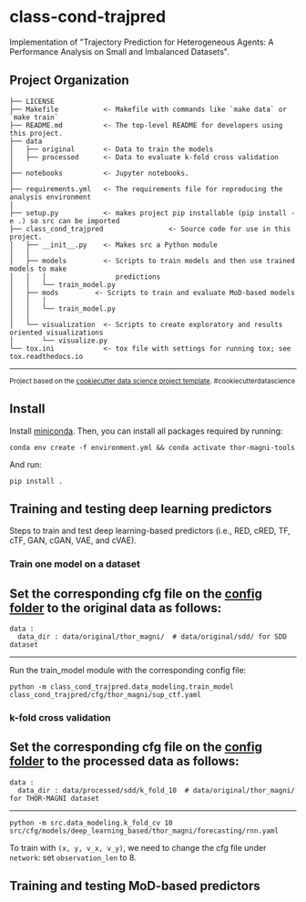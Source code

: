 class-cond-trajpred
==============================

Implementation of "Trajectory Prediction for Heterogeneous Agents: A Performance Analysis on Small and Imbalanced Datasets".

Project Organization
------------

    ├── LICENSE
    ├── Makefile           <- Makefile with commands like `make data` or `make train`
    ├── README.md          <- The top-level README for developers using this project.
    ├── data
    │   ├── original       <- Data to train the models
    │   ├── processed      <- Data to evaluate k-fold cross validation
    │
    ├── notebooks          <- Jupyter notebooks. 
    │
    ├── requirements.yml   <- The requirements file for reproducing the analysis environment
    │                         
    ├── setup.py           <- makes project pip installable (pip install -e .) so src can be imported
    ├── class_cond_trajpred                <- Source code for use in this project.
    │   ├── __init__.py    <- Makes src a Python module
    │   │
    │   ├── models         <- Scripts to train models and then use trained models to make
    │   │   │                 predictions
    │   │   └── train_model.py
    │   ├── mods         <- Scripts to train and evaluate MoD-based models
    │   │   │                 
    │   │   └── train_model.py
    │   │
    │   └── visualization  <- Scripts to create exploratory and results oriented visualizations
    │       └── visualize.py
    └── tox.ini            <- tox file with settings for running tox; see tox.readthedocs.io


--------

<p><small>Project based on the <a target="_blank" href="https://drivendata.github.io/cookiecutter-data-science/">cookiecutter data science project template</a>. #cookiecutterdatascience</small></p>



## Install

Install [miniconda](http://docs.conda.io/en/latest/miniconda.html). Then, you can install all packages required by running:

```
conda env create -f environment.yml && conda activate thor-magni-tools
```

And run:
```
pip install .
```

## Training and testing deep learning predictors

Steps to train and test deep learning-based predictors (i.e., RED, cRED, TF, cTF, GAN, cGAN, VAE, and cVAE).

### Train one model on a dataset

Set the corresponding cfg file on  the [config folder](https://github.com/tmralmeida/class-cond-trajpred/tree/main/class_cond_trajpred/cfg) 
to the original data as follows:
------------

    data :
      data_dir : data/original/thor_magni/  # data/original/sdd/ for SDD dataset
------------

Run the train_model module with the corresponding config file:
```
python -m class_cond_trajpred.data_modeling.train_model class_cond_trajpred/cfg/thor_magni/sup_ctf.yaml 
```

### k-fold cross validation

Set the corresponding cfg file on  the [config folder](https://github.com/tmralmeida/class-cond-trajpred/tree/main/class_cond_trajpred/cfg) 
to the processed data as follows:
------------

    data :
      data_dir : data/processed/sdd/k_fold_10  # data/original/thor_magni/ for THOR-MAGNI dataset
------------


```
python -m src.data_modeling.k_fold_cv 10 src/cfg/models/deep_learning_based/thor_magni/forecasting/rnn.yaml
```

To train with `(x, y, v_x, v_y)`, we need to change the cfg file under `network`: set `observation_len` to 8.



## Training and testing MoD-based predictors